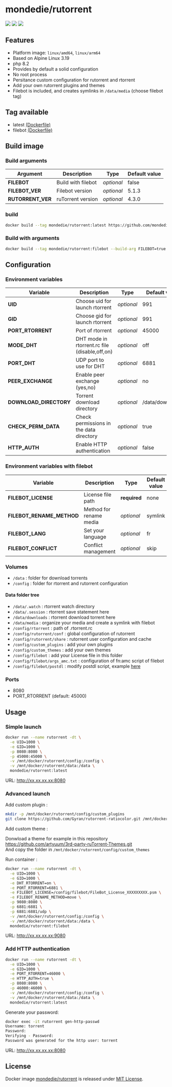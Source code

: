 # mondedie/rutorrent

[![](https://github.com/mondediefr/docker-rutorrent/workflows/build/badge.svg)](https://github.com/mondediefr/docker-rutorrent/actions)
[![](https://img.shields.io/docker/pulls/mondedie/rutorrent)](https://hub.docker.com/r/mondedie/rutorrent)
[![](https://img.shields.io/docker/stars/mondedie/rutorrent)](https://hub.docker.com/r/mondedie/rutorrent)

## Features

 - Platform image: `linux/amd64`, `linux/arm64`
 - Based on Alpine Linux 3.19
 - php 8.2
 - Provides by default a solid configuration
 - No root process
 - Persitance custom configuration for rutorrent and rtorrent
 - Add your own rutorrent plugins and themes
 - Filebot is included, and creates symlinks in `/data/media` (choose filebot tag)

## Tag available

 - latest [(Dockerfile)](https://github.com/mondediefr/docker-rutorrent/blob/master/Dockerfile)
 - filebot [(Dockerfile)](https://github.com/mondediefr/docker-rutorrent/blob/master/Dockerfile)

## Build image

### Build arguments

| Argument | Description | Type | Default value |
| -------- | ----------- | ---- | ------------- |
| **FILEBOT** | Build with filebot | *optional* | false
| **FILEBOT_VER** | Filebot version | *optional* | 5.1.3
| **RUTORRENT_VER** | ruTorrent version | *optional* | 4.3.0

### build

```sh
docker build --tag mondedie/rutorrent:latest https://github.com/mondediefr/docker-rutorrent.git
```

### Build with arguments

```sh
docker build --tag mondedie/rutorrent:filebot --build-arg FILEBOT=true https://github.com/mondediefr/docker-rutorrent.git
```

## Configuration

### Environment variables

| Variable | Description | Type | Default value |
| -------- | ----------- | ---- | ------------- |
| **UID** | Choose uid for launch rtorrent | *optional* | 991
| **GID** | Choose gid for launch rtorrent | *optional* | 991
| **PORT_RTORRENT** | Port of rtorrent | *optional* | 45000
| **MODE_DHT** | DHT mode in rtorrent.rc file (disable,off,on) | *optional* | off
| **PORT_DHT** | UDP port to use for DHT | *optional* | 6881
| **PEER_EXCHANGE** | Enable peer exchange (yes,no) | *optional* | no
| **DOWNLOAD_DIRECTORY** | Torrent download directory | *optional* | /data/downloads
| **CHECK_PERM_DATA** | Check permissions in the data directory | *optional* | true
| **HTTP_AUTH** | Enable HTTP authentication | *optional* | false

### Environment variables with filebot

| Variable | Description | Type | Default value |
| -------- | ----------- | ---- | ------------- |
| **FILEBOT_LICENSE** | License file path | **required** | none
| **FILEBOT_RENAME_METHOD** | Method for rename media | *optional* | symlink
| **FILEBOT_LANG** | Set your language | *optional* | fr
| **FILEBOT_CONFLICT** | Conflict management | *optional* | skip

### Volumes

 - `/data` : folder for download torrents
 - `/config` : folder for rtorrent and rutorrent configuration

#### Data folder tree

 - `/data/.watch` : rtorrent watch directory
 - `/data/.session` : rtorrent save statement here
 - `/data/downloads` : rtorrent download torrent here
 - `/data/media` : organize your media and create a symlink with filebot
 - `/config/rtorrent` : path of .rtorrent.rc
 - `/config/rutorrent/conf` : global configuration of rutorrent
 - `/config/rutorrent/share` : rutorrent user configuration and cache
 - `/config/custom_plugins` : add your own plugins
 - `/config/custom_themes` : add your own themes
 - `/config/filebot` : add your License file in this folder
 - `/config/filebot/args_amc.txt` : configuration of fn:amc script of filebot
 - `/config/filebot/postdl` : modify postdl script, example [here](https://github.com/mondediefr/docker-rutorrent/blob/master/rootfs/usr/local/bin/postdl)

### Ports

 - 8080
 - PORT_RTORRENT (default: 45000)

## Usage

### Simple launch

```sh
docker run --name rutorrent -dt \
  -e UID=1000 \
  -e GID=1000 \
  -p 8080:8080 \
  -p 45000:45000 \
  -v /mnt/docker/rutorrent/config:/config \
  -v /mnt/docker/rutorrent/data:/data \
  mondedie/rutorrent:latest
```

URL: http://xx.xx.xx.xx:8080

### Advanced launch

Add custom plugin :

```sh
mkdir -p /mnt/docker/rutorrent/config/custom_plugins
git clone https://github.com/Gyran/rutorrent-ratiocolor.git /mnt/docker/rutorrent/config/custom_plugins/ratiocolor
```

Add custom theme :

Donwload a theme for example in this repository https://github.com/artyuum/3rd-party-ruTorrent-Themes.git  
And copy the folder in `/mnt/docker/rutorrent/config/custom_themes`

Run container :

```sh
docker run --name rutorrent -dt \
  -e UID=1000 \
  -e GID=1000 \
  -e DHT_RTORRENT=on \
  -e PORT_RTORRENT=6881 \
  -e FILEBOT_LICENSE=/config/filebot/FileBot_License_XXXXXXXXX.psm \
  -e FILEBOT_RENAME_METHOD=move \
  -p 9080:8080 \
  -p 6881:6881 \
  -p 6881:6881/udp \
  -v /mnt/docker/rutorrent/config:/config \
  -v /mnt/docker/rutorrent/data:/data \
  mondedie/rutorrent:filebot
```

URL: http://xx.xx.xx.xx:9080

### Add HTTP authentication

```sh
docker run --name rutorrent -dt \
  -e UID=1000 \
  -e GID=1000 \
  -e PORT_RTORRENT=46000 \
  -e HTTP_AUTH=true \
  -p 8080:8080 \
  -p 46000:46000 \
  -v /mnt/docker/rutorrent/config:/config \
  -v /mnt/docker/rutorrent/data:/data \
  mondedie/rutorrent:latest
```

Generate your password:

```sh
docker exec -it rutorrent gen-http-passwd
Username: torrent
Password:
Verifying - Password:
Password was generated for the http user: torrent
```

URL: http://xx.xx.xx.xx:8080

## License

Docker image [mondedie/rutorrent](https://hub.docker.com/r/mondedie/rutorrent) is released under [MIT License](https://github.com/mondediefr/docker-rutorrent/blob/master/LICENSE).
